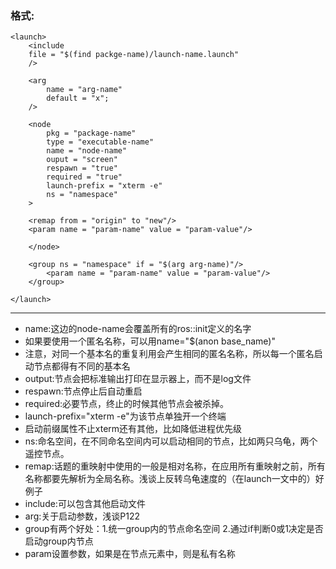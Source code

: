 ### 格式:
	<launch>
		<include
		file = "$(find packge-name)/launch-name.launch"
		/>

		<arg
			name = "arg-name"
			default = "x";
		/>

		<node
			pkg = "package-name"
			type = "executable-name"
			name = "node-name"
			ouput = "screen"
			respawn = "true"
			required = "true"
			launch-prefix = "xterm -e"
			ns = "namespace"
		>

		<remap from = "origin" to "new"/>
		<param name = "param-name" value = "param-value"/>

		</node> 

		<group ns = "namespace" if = "$(arg arg-name)"/>
			<param name = "param-name" value = "param-value"/>
		</group>
	    
	</launch>
------
- name:这边的node-name会覆盖所有的ros::init定义的名字
- 如果要使用一个匿名名称，可以用name="$(anon base_name)"
- 注意，对同一个基本名的重复利用会产生相同的匿名名称，所以每一个匿名启动节点都得有不同的基本名
- output:节点会把标准输出打印在显示器上，而不是log文件
- respawn:节点停止后自动重启
- required:必要节点，终止的时候其他节点会被杀掉。
- launch-prefix="xterm -e"为该节点单独开一个终端
- 启动前缀属性不止xterm还有其他，比如降低进程优先级
- ns:命名空间，在不同命名空间内可以启动相同的节点，比如两只乌龟，两个遥控节点。
- remap:话题的重映射中使用的一般是相对名称，在应用所有重映射之前，所有名称都要先解析为全局名称。浅谈上反转乌龟速度的（在launch一文中的）好例子
- include:可以包含其他启动文件
- arg:关于启动参数，浅谈P122
- group有两个好处：1.统一group内的节点命名空间 2.通过if判断0或1决定是否启动group内节点
- param设置参数，如果是在节点元素中，则是私有名称
